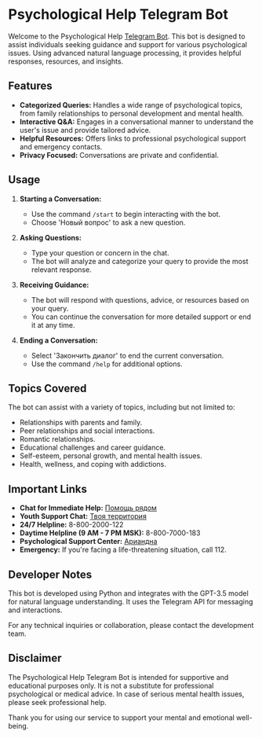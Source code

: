 # Psychological Help Telegram Bot

Welcome to the Psychological Help [Telegram Bot](t.me/YaPomoschnik_Bot). This bot is designed to assist individuals seeking guidance and support for various psychological issues. Using advanced natural language processing, it provides helpful responses, resources, and insights.

## Features

- **Categorized Queries:** Handles a wide range of psychological topics, from family relationships to personal development and mental health.
- **Interactive Q&A:** Engages in a conversational manner to understand the user's issue and provide tailored advice.
- **Helpful Resources:** Offers links to professional psychological support and emergency contacts.
- **Privacy Focused:** Conversations are private and confidential.

## Usage

1. **Starting a Conversation:**
   - Use the command `/start` to begin interacting with the bot.
   - Choose 'Новый вопрос' to ask a new question.

2. **Asking Questions:**
   - Type your question or concern in the chat.
   - The bot will analyze and categorize your query to provide the most relevant response.

3. **Receiving Guidance:**
   - The bot will respond with questions, advice, or resources based on your query.
   - You can continue the conversation for more detailed support or end it at any time.

4. **Ending a Conversation:**
   - Select 'Закончить диалог' to end the current conversation.
   - Use the command `/help` for additional options.

## Topics Covered

The bot can assist with a variety of topics, including but not limited to:
- Relationships with parents and family.
- Peer relationships and social interactions.
- Romantic relationships.
- Educational challenges and career guidance.
- Self-esteem, personal growth, and mental health issues.
- Health, wellness, and coping with addictions.

## Important Links

- **Chat for Immediate Help:** [Помощь рядом](https://pomoschryadom.ru/)
- **Youth Support Chat:** [Твоя территория](https://www.xn--b1agja1acmacmce7nj.xn--80asehdb/)
- **24/7 Helpline:** 8-800-2000-122
- **Daytime Helpline (9 AM - 7 PM MSK):** 8-800-7000-183
- **Psychological Support Center:** [Ариандна](https://arnar.ru/)
- **Emergency:** If you're facing a life-threatening situation, call 112.

## Developer Notes

This bot is developed using Python and integrates with the GPT-3.5 model for natural language understanding. It uses the Telegram API for messaging and interactions.

For any technical inquiries or collaboration, please contact the development team.

## Disclaimer

The Psychological Help Telegram Bot is intended for supportive and educational purposes only. It is not a substitute for professional psychological or medical advice. In case of serious mental health issues, please seek professional help.

Thank you for using our service to support your mental and emotional well-being.